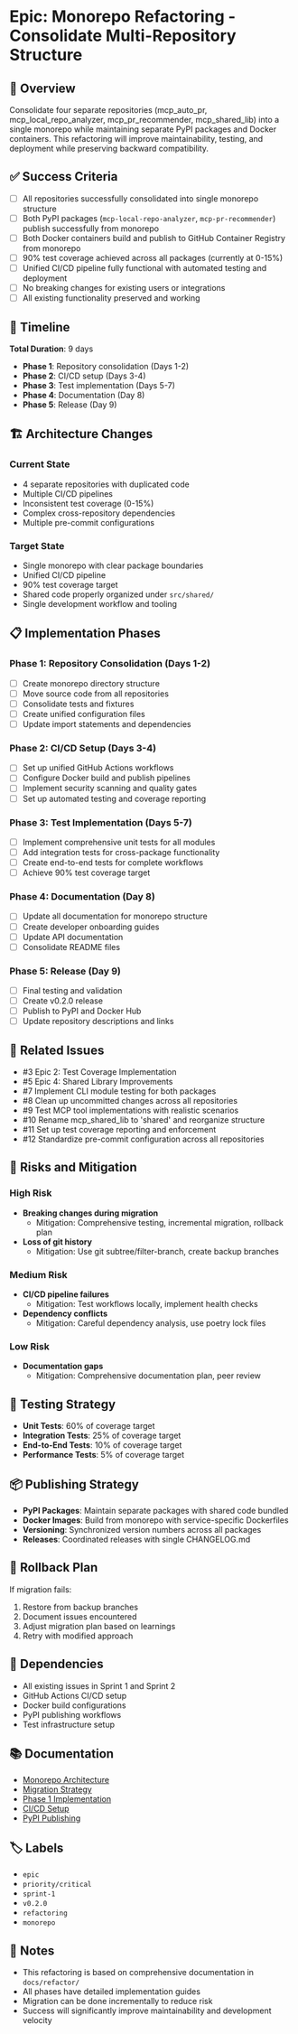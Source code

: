 # Epic: Monorepo Refactoring - Consolidate Multi-Repository Structure

## 🎯 Overview
Consolidate four separate repositories (mcp_auto_pr, mcp_local_repo_analyzer, mcp_pr_recommender, mcp_shared_lib) into a single monorepo while maintaining separate PyPI packages and Docker containers. This refactoring will improve maintainability, testing, and deployment while preserving backward compatibility.

## ✅ Success Criteria
- [ ] All repositories successfully consolidated into single monorepo structure
- [ ] Both PyPI packages (`mcp-local-repo-analyzer`, `mcp-pr-recommender`) publish successfully from monorepo
- [ ] Both Docker containers build and publish to GitHub Container Registry from monorepo
- [ ] 90% test coverage achieved across all packages (currently at 0-15%)
- [ ] Unified CI/CD pipeline fully functional with automated testing and deployment
- [ ] No breaking changes for existing users or integrations
- [ ] All existing functionality preserved and working

## 📅 Timeline
**Total Duration**: 9 days
- **Phase 1**: Repository consolidation (Days 1-2)
- **Phase 2**: CI/CD setup (Days 3-4)
- **Phase 3**: Test implementation (Days 5-7)
- **Phase 4**: Documentation (Day 8)
- **Phase 5**: Release (Day 9)

## 🏗️ Architecture Changes

### Current State
- 4 separate repositories with duplicated code
- Multiple CI/CD pipelines
- Inconsistent test coverage (0-15%)
- Complex cross-repository dependencies
- Multiple pre-commit configurations

### Target State
- Single monorepo with clear package boundaries
- Unified CI/CD pipeline
- 90% test coverage target
- Shared code properly organized under `src/shared/`
- Single development workflow and tooling

## 📋 Implementation Phases

### Phase 1: Repository Consolidation (Days 1-2)
- [ ] Create monorepo directory structure
- [ ] Move source code from all repositories
- [ ] Consolidate tests and fixtures
- [ ] Create unified configuration files
- [ ] Update import statements and dependencies

### Phase 2: CI/CD Setup (Days 3-4)
- [ ] Set up unified GitHub Actions workflows
- [ ] Configure Docker build and publish pipelines
- [ ] Implement security scanning and quality gates
- [ ] Set up automated testing and coverage reporting

### Phase 3: Test Implementation (Days 5-7)
- [ ] Implement comprehensive unit tests for all modules
- [ ] Add integration tests for cross-package functionality
- [ ] Create end-to-end tests for complete workflows
- [ ] Achieve 90% test coverage target

### Phase 4: Documentation (Day 8)
- [ ] Update all documentation for monorepo structure
- [ ] Create developer onboarding guides
- [ ] Update API documentation
- [ ] Consolidate README files

### Phase 5: Release (Day 9)
- [ ] Final testing and validation
- [ ] Create v0.2.0 release
- [ ] Publish to PyPI and Docker Hub
- [ ] Update repository descriptions and links

## 🔗 Related Issues
- #3 Epic 2: Test Coverage Implementation
- #5 Epic 4: Shared Library Improvements
- #7 Implement CLI module testing for both packages
- #8 Clean up uncommitted changes across all repositories
- #9 Test MCP tool implementations with realistic scenarios
- #10 Rename mcp_shared_lib to 'shared' and reorganize structure
- #11 Set up test coverage reporting and enforcement
- #12 Standardize pre-commit configuration across all repositories

## 🚨 Risks and Mitigation

### High Risk
- **Breaking changes during migration**
  - Mitigation: Comprehensive testing, incremental migration, rollback plan
- **Loss of git history**
  - Mitigation: Use git subtree/filter-branch, create backup branches

### Medium Risk
- **CI/CD pipeline failures**
  - Mitigation: Test workflows locally, implement health checks
- **Dependency conflicts**
  - Mitigation: Careful dependency analysis, use poetry lock files

### Low Risk
- **Documentation gaps**
  - Mitigation: Comprehensive documentation plan, peer review

## 🧪 Testing Strategy
- **Unit Tests**: 60% of coverage target
- **Integration Tests**: 25% of coverage target
- **End-to-End Tests**: 10% of coverage target
- **Performance Tests**: 5% of coverage target

## 📦 Publishing Strategy
- **PyPI Packages**: Maintain separate packages with shared code bundled
- **Docker Images**: Build from monorepo with service-specific Dockerfiles
- **Versioning**: Synchronized version numbers across all packages
- **Releases**: Coordinated releases with single CHANGELOG.md

## 🔄 Rollback Plan
If migration fails:
1. Restore from backup branches
2. Document issues encountered
3. Adjust migration plan based on learnings
4. Retry with modified approach

## 🔗 Dependencies
- All existing issues in Sprint 1 and Sprint 2
- GitHub Actions CI/CD setup
- Docker build configurations
- PyPI publishing workflows
- Test infrastructure setup

## 📚 Documentation
- [Monorepo Architecture](./docs/refactor/02-monorepo-architecture.md)
- [Migration Strategy](./docs/refactor/03-migration-strategy.md)
- [Phase 1 Implementation](./docs/refactor/05-phase1-consolidation.md)
- [CI/CD Setup](./docs/refactor/06-phase2-cicd.md)
- [PyPI Publishing](./docs/refactor/11-pypi-publishing.md)

## 🏷️ Labels
- `epic`
- `priority/critical`
- `sprint-1`
- `v0.2.0`
- `refactoring`
- `monorepo`

## 📝 Notes
- This refactoring is based on comprehensive documentation in `docs/refactor/`
- All phases have detailed implementation guides
- Migration can be done incrementally to reduce risk
- Success will significantly improve maintainability and development velocity
